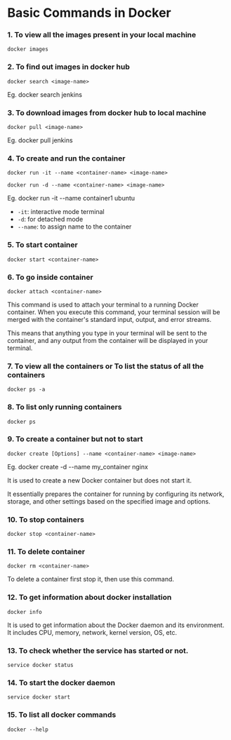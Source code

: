# Basic Commands in Docker

### 1. To view all the images present in your local machine
`docker images`

### 2. To find out images in docker hub
`docker search <image-name>`

Eg. docker search jenkins

### 3. To download images from docker hub to local machine
`docker pull <image-name>`

Eg. docker pull jenkins

### 4. To create and run the container
`docker run -it --name <container-name> <image-name>`

`docker run -d --name <container-name> <image-name>`

Eg. docker run -it --name container1 ubuntu

- `-it`: interactive mode terminal
- `-d`: for detached mode
- `--name`: to assign name to the container

### 5. To start container
`docker start <container-name>`

### 6. To go inside container
`docker attach <container-name>`

This command is used to attach your terminal to a running Docker container. When you execute this command, your terminal session will be merged with the container's standard input, output, and error streams.

This means that anything you type in your terminal will be sent to the container, and any output from the container will be displayed in your terminal.

### 7. To view all the containers or To list the status of all the containers
`docker ps -a`

### 8. To list only running containers
`docker ps`

### 9. To create a container but not to start
`docker create [Options] --name <container-name> <image-name>`

Eg. docker create -d --name my_container nginx

It is used to create a new Docker container but does not start it.

It essentially prepares the container for running by configuring its network, storage, and other settings based on the specified image and options.

### 10. To stop containers
`docker stop <container-name>`

### 11. To delete container
`docker rm <container-name>`

To delete a container first stop it, then use this command.

### 12. To get information about docker installation
`docker info`

It is used to get information about the Docker daemon and its environment. It includes CPU, memory, network, kernel version, OS, etc.

### 13. To check whether the service has started or not.
`service docker status`

### 14. To start the docker daemon
`service docker start`

### 15. To list all docker commands
`docker --help`
